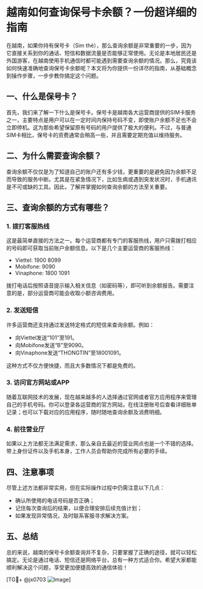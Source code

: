 # 越南如何查询保号卡余额？一份超详细的指南

在越南，如果你持有保号卡（Sim thẻ），那么查询余额是非常重要的一步，因为它直接关系到你的通话、短信和数据流量是否能够正常使用。无论是本地居民还是外国游客，在越南使用手机通信时都可能遇到需要查询余额的情况。那么，究竟该如何快速准确地查询保号卡余额呢？本文将为你提供一份详尽的指南，从基础概念到操作步骤，一步步教你搞定这个问题。

## 一、什么是保号卡？

首先，我们来了解一下什么是保号卡。保号卡是越南各大运营商提供的SIM卡服务之一，主要特点是用户可以在一定时间内保持号码不变，即使账户余额不足也不会立即停机。这为那些希望保留原有号码的用户提供了极大的便利。不过，与普通SIM卡相比，保号卡的资费通常会稍高一些，并且需要定期充值以维持服务。

## 二、为什么需要查询余额？

查询余额不仅仅是为了知道自己的账户还有多少钱，更重要的是避免因为余额不足而导致的服务中断。尤其是在紧急情况下，比如生病或遇到突发状况时，手机通讯是不可或缺的工具。因此，了解并掌握如何查询余额的方法至关重要。

## 三、查询余额的方式有哪些？

### 1. **拨打客服热线**
这是最简单直接的方法之一。每个运营商都有专门的客服热线，用户只需拨打相应的号码即可获取当前账户余额信息。以下是几个主要运营商的客服热线：
- Viettel: 1900 8099
- Mobifone: 9090
- Vinaphone: 1800 1091

拨打电话后按照语音提示输入相关信息（如密码等），即可听到余额报告。需要注意的是，部分运营商可能会收取小额咨询费用。

### 2. **发送短信**
许多运营商还支持通过发送特定格式的短信来查询余额。例如：
- 向Viettel发送“101”至191。
- 向Mobifone发送“B”至9090。
- 向Vinaphone发送“THONGTIN”至18001091。

这种方式不仅方便快捷，而且大多数情况下都是免费的。

### 3. **访问官方网站或APP**
随着互联网技术的发展，现在越来越多的人选择通过官网或者官方应用程序来管理自己的手机号码。你可以登录各运营商的官方网站，在线注册账号后查看详细账单记录；也可以下载对应的应用程序，随时随地查询余额及消费明细。

### 4. **前往营业厅**
如果以上方法都无法满足需求，那么亲自去最近的营业网点也是一个不错的选择。带上身份证件以及手机本身，工作人员会帮助你完成所有必要的手续。

## 四、注意事项

尽管上述方法都非常实用，但在实际操作过程中仍需注意以下几点：
- 确认所使用的电话号码是否正确；
- 记住每次查询后的结果，以便合理安排后续充值计划；
- 如果发现异常情况，及时联系客服寻求解决方案。

## 五、总结

总的来说，越南的保号卡余额查询并不复杂，只要掌握了正确的途径，就可以轻松搞定。无论是通过电话、短信还是网络平台，总有一种方式适合你。希望大家都能顺利解决这个问题，享受更加便捷高效的通信体验！

[TG💪+ @jx0703 ![Image](https://github.com/user-attachments/assets/dbca1d08-cadb-493c-b0ec-ad6f7a83f270)]